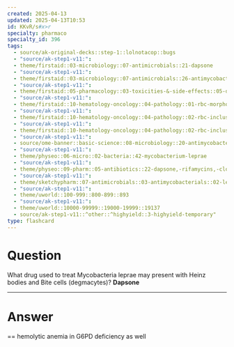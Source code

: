 ```yaml
---
created: 2025-04-13
updated: 2025-04-13T10:53
id: KKvR/s#x>r
specialty: pharmaco
specialty_id: 396
tags:
  - source/ak-original-decks::step-1::lolnotacop::bugs
  - "source/ak-step1-v11:": 
  - theme/firstaid::03-microbiology::07-antimicrobials::21-dapsone
  - "source/ak-step1-v11:": 
  - theme/firstaid::03-microbiology::07-antimicrobials::26-antimycobacterial-therapy
  - "source/ak-step1-v11:": 
  - theme/firstaid::05-pharmacology::03-toxicities-&-side-effects::05-drug-reactions---hematologic
  - "source/ak-step1-v11:": 
  - theme/firstaid::10-hematology-oncology::04-pathology::01-rbc-morphology::degmacyte
  - "source/ak-step1-v11:": 
  - theme/firstaid::10-hematology-oncology::04-pathology::02-rbc-inclusions
  - "source/ak-step1-v11:": 
  - theme/firstaid::10-hematology-oncology::04-pathology::02-rbc-inclusions::heinz-bodies
  - "source/ak-step1-v11:": 
  - source/ome-banner::basic-science::08-microbiology::20-antimycobacterials
  - "source/ak-step1-v11:": 
  - theme/physeo::06-micro::02-bacteria::42-mycobacterium-leprae
  - "source/ak-step1-v11:": 
  - theme/physeo::09-pharm::05-antibiotics::22-dapsone,-rifamycins,-clofazimine-(leprosy-drugs)
  - "source/ak-step1-v11:": 
  - theme/sketchypharm::07-antimicrobials::03-antimycobacterials::02-leprosy-drugs
  - "source/ak-step1-v11:": 
  - theme/uworld::100-999::800-899::893
  - "source/ak-step1-v11:": 
  - theme/uworld::10000-99999::19000-19999::19137
  - source/ak-step1-v11::^other::^highyield::3-highyield-temporary"
type: flashcard
---
```


# Question
What drug used to treat Mycobacteria leprae may present with Heinz bodies and Bite cells (degmacytes)?   **Dapsone**

---

# Answer
== hemolytic anemia in G6PD deficiency as well
